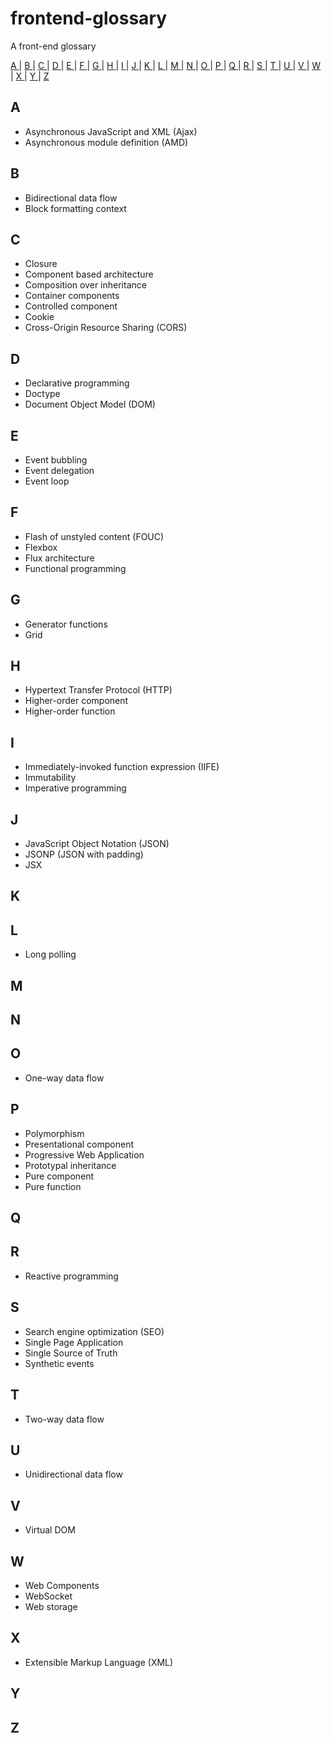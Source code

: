 # frontend-glossary
A front-end glossary

[ A ](#a) | [ B ](#b) | [ C ](#c) | [ D ](#d) | [ E ](#e) | [ F ](#f) | [ G ](#g) | [ H ](#h) | [ I ](#i) | [ J ](#j) | [ K ](#k) | [ L ](#l) | [ M ](#m) | [ N ](#n) | [ O ](#o) | [ P ](#p) | [ Q ](#q) | [ R ](#r) | [ S ](#s) | [ T ](#t) | [ U ](#u) | [ V ](#v) | [ W ](#w) | [ X ](#x) | [ Y ](#y) | [ Z ](#z)

## A
 - Asynchronous JavaScript and XML (Ajax)
 - Asynchronous module definition (AMD)

## B
 - Bidirectional data flow
 - Block formatting context

## C
 - Closure
 - Component based architecture
 - Composition over inheritance
 - Container components
 - Controlled component
 - Cookie
 - Cross-Origin Resource Sharing (CORS)

## D
 - Declarative programming
 - Doctype
 - Document Object Model (DOM)

## E
 - Event bubbling
 - Event delegation
 - Event loop

## F
 - Flash of unstyled content (FOUC)
 - Flexbox
 - Flux architecture
 - Functional programming

## G
 - Generator functions
 - Grid

## H
 - Hypertext Transfer Protocol (HTTP)
 - Higher-order component
 - Higher-order function

## I
 - Immediately-invoked function expression (IIFE)
 - Immutability
 - Imperative programming

## J
 - JavaScript Object Notation (JSON)
 - JSONP (JSON with padding)
 - JSX

## K

## L
 - Long polling

## M

## N

## O
 - One-way data flow

## P
 - Polymorphism
 - Presentational component
 - Progressive Web Application
 - Prototypal inheritance
 - Pure component
 - Pure function

## Q

## R
 - Reactive programming

## S
 - Search engine optimization (SEO)
 - Single Page Application
 - Single Source of Truth
 - Synthetic events

## T
 - Two-way data flow

## U
 - Unidirectional data flow

## V
 - Virtual DOM

## W
 - Web Components
 - WebSocket
 - Web storage

## X
 - Extensible Markup Language (XML)

## Y

## Z
